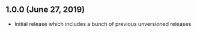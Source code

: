 
## 1.0.0 (June 27, 2019)

* Initial release which includes a bunch of previous unversioned releases
